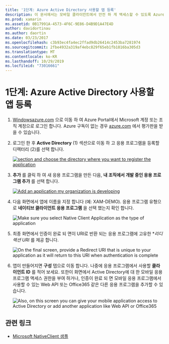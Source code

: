 ```yaml
---
title: '1단계: Azure Active Directory 사용할 앱 등록'
description: 이 문서에서는 모바일 클라이언트에서 안전 하 게 액세스할 수 있도록 Azure Active Directory에 Azure 응용 프로그램을 등록 하는 방법에 대해 설명 합니다.
ms.prod: xamarin
ms.assetid: 0B17991A-4573-4F6C-9E86-D4B9D1A47E4D
author: davidortinau
ms.author: daortin
ms.date: 03/23/2017
ms.openlocfilehash: c3b93ec4fa4ec2ffad9db26414c2453ba7281974
ms.sourcegitcommit: 2fbe4932a319af4ebc829f65eb1fb1816ba305d3
ms.translationtype: MT
ms.contentlocale: ko-KR
ms.lasthandoff: 10/29/2019
ms.locfileid: "73016661"
---
```

# <a name="step-1-register-an-app-to-use-azure-active-directory"></a>1단계: Azure Active Directory 사용할 앱 등록

1. [Windowsazure.com](https://manage.windowsazure.com) 으로 이동 하 여 Azure Portal에서 Microsoft 계정 또는 조직 계정으로 로그인 합니다. Azure 구독이 없는 경우 [azure.com](https://www.azure.com) 에서 평가판을 받을 수 있습니다.

2. 로그인 한 후 **Active Directory** (1) 섹션으로 이동 하 고 응용 프로그램을 등록할 디렉터리 (2)를 선택 합니다.

   [![](register-images/01.-active-directory-in-azure-portal-sml.jpg "section and choose the directory where you want to register the application")](register-images/01.-active-directory-in-azure-portal.jpg#lightbox)

3. **추가** 를 클릭 하 여 새 응용 프로그램을 만든 다음, **내 조직에서 개발 중인 응용 프로그램 추가** 를 선택 합니다.

   [![](register-images/02.-add-new-application-sml.jpg "Add an application my organization is developing")](register-images/02.-add-new-application.jpg#lightbox)

4. 다음 화면에서 앱에 이름을 지정 합니다 (예: XAM-DEMO).
   응용 프로그램 유형으로 **네이티브 클라이언트 응용 프로그램** 을 선택 했는지 확인 합니다.

   ![](register-images/03.-app-name.jpg "Make sure you select Native Client Application as the type of application")

5. 최종 화면에서 인증이 완료 되 면이 URI로 반환 되는 응용 프로그램에 고유한 **리디렉션 URI* 를 제공 합니다.

   ![](register-images/04.-app-redirect.jpg "On the final screen, provide a Redirect URI that is unique to your application as it will return to this URI when   authentication is complete")

6. 앱이 만들어지면 **구성** 탭으로 이동 합니다. 나중에 응용 프로그램에서 사용할 **클라이언트 ID** 를 적어 보세요. 또한이 화면에서 Active Directory에 대 한 모바일 응용 프로그램 액세스 권한을 부여 하거나, 인증이 완료 되 면 모바일 응용 프로그램에서 사용할 수 있는 Web API 또는 Office365 같은 다른 응용 프로그램을 추가할 수 있습니다.

   ![](register-images/05.-configure.jpg "Also, on this screen you can give your mobile application access to Active Directory or add another application like Web API or Office365")

## <a name="related-links"></a>관련 링크

- [Microsoft NativeClient 샘플](https://github.com/AzureADSamples/NativeClient-MultiTarget-DotNet)
